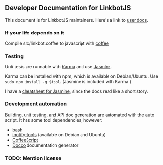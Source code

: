 ## Developer Documentation for LinkbotJS

This document is for LinkbotJS maintainers. Here's a link to [user
docs](http://baroborobotics.github.io/LinkbotJS/).

### If your life depends on it

Compile src/linkbot.coffee to javascript with
[coffee](http://coffeescript.org/).

### Testing

Unit tests are runnable with
[Karma](http://karma-runner.github.io/0.10/index.html) and use
[Jasmine](http://jasmine.github.io/).

Karma can be installed with npm, which is available on Debian/Ubuntu. Use
`sudo npm install -g $tool`. (Jasmine is included with Karma.)

I have a [cheatsheet for
Jasmine](https://workflowy.com/shared/d23cf9f1-acb7-4596-6b17-e022b8c0f393/),
since the docs read like a short story.

### Development automation

Building, unit testing, and API doc generation are automated with the auto
script. It has some tool dependencies, however:

* bash
* [inotify-tools](http://inotify-tools.sourceforge.net/) (available on Debian and Ubuntu)
* [CoffeeScript](http://coffeescript.org/)
* [Docco](http://jashkenas.github.io/docco/) documentation generator

### TODO: Mention license
